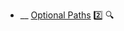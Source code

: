 * __ [Optional Paths](./uml/sequenceDiagrams/optionalPaths) :two: <trigger for="pop:sequence-diagrams-optionalPaths-preview">:mag:</trigger>

<popover id="pop:sequence-diagrams-optionalPaths-preview" title=":mag: Optional Paths" placement="right">
  <div slot="content">
    <include src=".\preview.md" />
  </div>
</popover>
